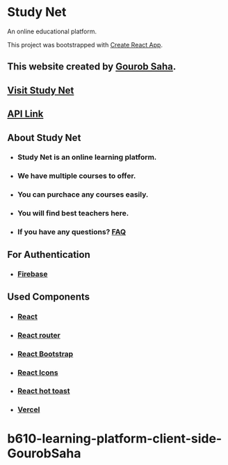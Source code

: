 # Study Net 
An online educational platform.

This project was bootstrapped with [Create React App](https://github.com/facebook/create-react-app).

## This website created by [Gourob Saha](https://github.com/GourobSaha).

## [Visit Study Net](https://study-net-client.web.app/)

## [API Link](https://study-net-server.vercel.app/courses)

## About Study Net

- ### Study Net is an online learning platform.
- ### We have multiple courses to offer.
- ### You can purchace any courses easily.
- ### You will find best teachers here.
- ### If you have any questions? [FAQ](https://study-net-client.web.app/faq)

## For Authentication

- ### [Firebase](https://firebase.google.com/)

## Used Components

- ### [React](https://reactjs.org/)
- ### [React router](https://reactrouter.com/)
- ### [React Bootstrap](https://react-bootstrap.github.io/)
- ### [React Icons](https://react-icons.github.io/react-icons/)
- ### [React hot toast](https://react-hot-toast.com/)
- ### [Vercel](https://vercel.com/)


# b610-learning-platform-client-side-GourobSaha
